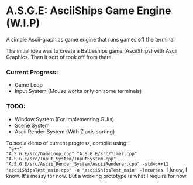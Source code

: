 # A.S.G.E: AsciiShips Game Engine (W.I.P)

A simple Ascii-graphics game engine that runs games off the terminal

The initial idea was to create a Battleships game (AsciiShips) with Ascii Graphics.
Then it sort of took off from there.


### Current Progress:

<ul>
  <li>Game Loop</li>
  <li>Input System (Mouse works only on some terminals)</li>
</ul>

### TODO:

<ul>
  <li>Window System (For implementing GUIs)</li>
  <li>Scene System</li>
  <li>Ascii Render System (With Z axis sorting)</li>
</ul>


To see a demo of current progress, compile using:<br />
<code>
"g++" "A.S.G.E/src/GameLoop.cpp" "A.S.G.E/src/Timer.cpp" "A.S.G.E/src/Input_System/InputSystem.cpp" "A.S.G.E/src/Ascii_Render_System/AsciiRenderer.cpp" -std=c++11 "asciiShipsTest_main.cpp" -o "asciiShipsTest_main" -lncurses
</code>
I know, I know. It's messy for now. But a working prototype is what I require for now.
